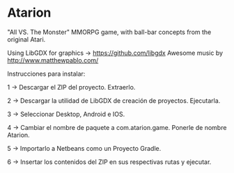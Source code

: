 # Atarion
"All VS. The Monster" MMORPG game, with ball-bar concepts from the original Atari.

Using LibGDX for graphics -> https://github.com/libgdx
Awesome music by http://www.matthewpablo.com/

Instrucciones para instalar:

1 -> Descargar el ZIP del proyecto. Extraerlo.

2 -> Descargar la utilidad de LibGDX de creación de proyectos. Ejecutarla.

3 -> Seleccionar Desktop, Android e IOS.

4 -> Cambiar el nombre de paquete a com.atarion.game. Ponerle de nombre Atarion.

5 -> Importarlo a Netbeans como un Proyecto Gradle.

6 -> Insertar los contenidos del ZIP en sus respectivas rutas y ejecutar.
